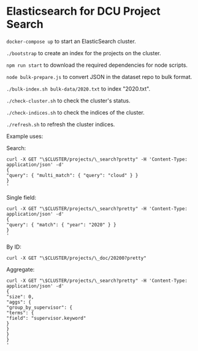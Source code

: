# Elasticsearch for DCU Project Search

`docker-compose up` to start an ElasticSearch cluster.

`./bootstrap` to create an index for the projects on the cluster.

`npm run start` to download the required dependencies for node scripts.

`node bulk-prepare.js` to convert JSON in the dataset repo to bulk format.

`./bulk-index.sh bulk-data/2020.txt` to index "2020.txt".

`./check-cluster.sh` to check the cluster's status.

`./check-indices.sh` to check the indices of the cluster.

`./refresh.sh` to refresh the cluster indices.

Example uses:

Search:

```
curl -X GET "\$CLUSTER/projects/\_search?pretty" -H 'Content-Type: application/json' -d'
{
"query": { "multi_match": { "query": "cloud" } }
}
'
```

Single field:

```
curl -X GET "\$CLUSTER/projects/\_search?pretty" -H 'Content-Type: application/json' -d'
{
"query": { "match": { "year": "2020" } }
}
'
```

By ID:

```
curl -X GET "\$CLUSTER/projects/\_doc/20200?pretty"
```

Aggregate:

```
curl -X GET "\$CLUSTER/projects/\_search?pretty" -H 'Content-Type: application/json' -d'
{
"size": 0,
"aggs": {
"group_by_supervisor": {
"terms": {
"field": "supervisor.keyword"
}
}
}
}
'
```
